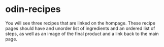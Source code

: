 # odin-recipes
You will see three recipes that are linked on the hompage. These recipe pages should have and unorder list of ingredients and an ordered list of steps, as well as an image of the final product and a link back to the main page.

